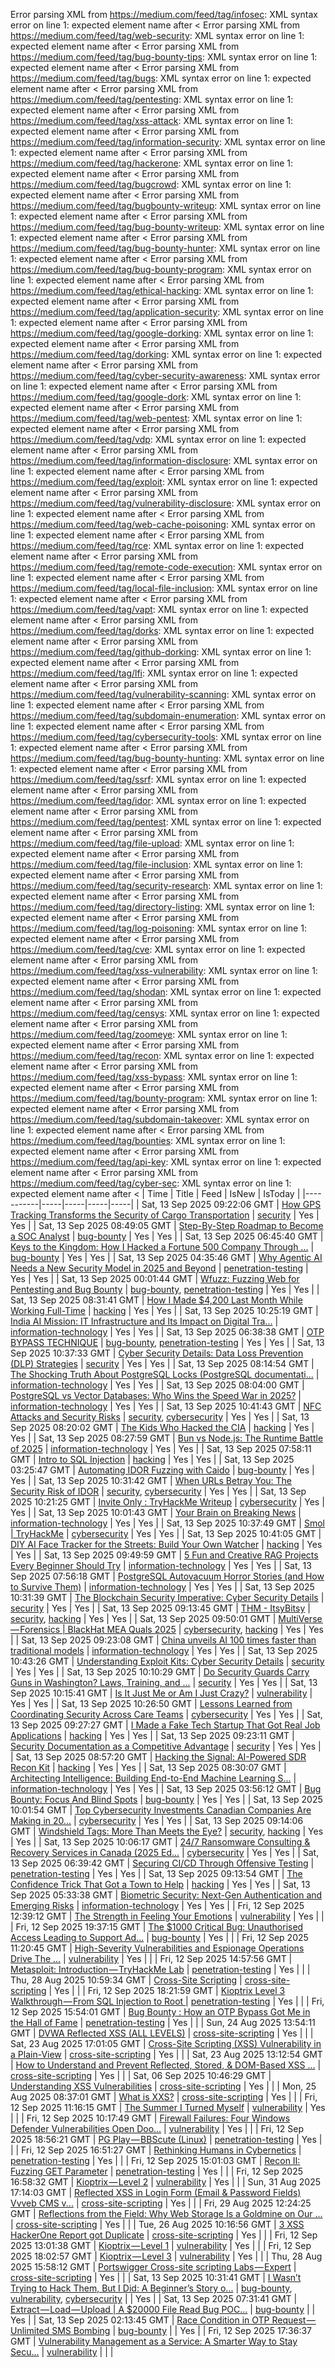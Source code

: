 Error parsing XML from https://medium.com/feed/tag/infosec: XML syntax error on line 1: expected element name after <
Error parsing XML from https://medium.com/feed/tag/web-security: XML syntax error on line 1: expected element name after <
Error parsing XML from https://medium.com/feed/tag/bug-bounty-tips: XML syntax error on line 1: expected element name after <
Error parsing XML from https://medium.com/feed/tag/bugs: XML syntax error on line 1: expected element name after <
Error parsing XML from https://medium.com/feed/tag/pentesting: XML syntax error on line 1: expected element name after <
Error parsing XML from https://medium.com/feed/tag/xss-attack: XML syntax error on line 1: expected element name after <
Error parsing XML from https://medium.com/feed/tag/information-security: XML syntax error on line 1: expected element name after <
Error parsing XML from https://medium.com/feed/tag/hackerone: XML syntax error on line 1: expected element name after <
Error parsing XML from https://medium.com/feed/tag/bugcrowd: XML syntax error on line 1: expected element name after <
Error parsing XML from https://medium.com/feed/tag/bugbounty-writeup: XML syntax error on line 1: expected element name after <
Error parsing XML from https://medium.com/feed/tag/bug-bounty-writeup: XML syntax error on line 1: expected element name after <
Error parsing XML from https://medium.com/feed/tag/bug-bounty-hunter: XML syntax error on line 1: expected element name after <
Error parsing XML from https://medium.com/feed/tag/bug-bounty-program: XML syntax error on line 1: expected element name after <
Error parsing XML from https://medium.com/feed/tag/ethical-hacking: XML syntax error on line 1: expected element name after <
Error parsing XML from https://medium.com/feed/tag/application-security: XML syntax error on line 1: expected element name after <
Error parsing XML from https://medium.com/feed/tag/google-dorking: XML syntax error on line 1: expected element name after <
Error parsing XML from https://medium.com/feed/tag/dorking: XML syntax error on line 1: expected element name after <
Error parsing XML from https://medium.com/feed/tag/cyber-security-awareness: XML syntax error on line 1: expected element name after <
Error parsing XML from https://medium.com/feed/tag/google-dork: XML syntax error on line 1: expected element name after <
Error parsing XML from https://medium.com/feed/tag/web-pentest: XML syntax error on line 1: expected element name after <
Error parsing XML from https://medium.com/feed/tag/vdp: XML syntax error on line 1: expected element name after <
Error parsing XML from https://medium.com/feed/tag/information-disclosure: XML syntax error on line 1: expected element name after <
Error parsing XML from https://medium.com/feed/tag/exploit: XML syntax error on line 1: expected element name after <
Error parsing XML from https://medium.com/feed/tag/vulnerability-disclosure: XML syntax error on line 1: expected element name after <
Error parsing XML from https://medium.com/feed/tag/web-cache-poisoning: XML syntax error on line 1: expected element name after <
Error parsing XML from https://medium.com/feed/tag/rce: XML syntax error on line 1: expected element name after <
Error parsing XML from https://medium.com/feed/tag/remote-code-execution: XML syntax error on line 1: expected element name after <
Error parsing XML from https://medium.com/feed/tag/local-file-inclusion: XML syntax error on line 1: expected element name after <
Error parsing XML from https://medium.com/feed/tag/vapt: XML syntax error on line 1: expected element name after <
Error parsing XML from https://medium.com/feed/tag/dorks: XML syntax error on line 1: expected element name after <
Error parsing XML from https://medium.com/feed/tag/github-dorking: XML syntax error on line 1: expected element name after <
Error parsing XML from https://medium.com/feed/tag/lfi: XML syntax error on line 1: expected element name after <
Error parsing XML from https://medium.com/feed/tag/vulnerability-scanning: XML syntax error on line 1: expected element name after <
Error parsing XML from https://medium.com/feed/tag/subdomain-enumeration: XML syntax error on line 1: expected element name after <
Error parsing XML from https://medium.com/feed/tag/cybersecurity-tools: XML syntax error on line 1: expected element name after <
Error parsing XML from https://medium.com/feed/tag/bug-bounty-hunting: XML syntax error on line 1: expected element name after <
Error parsing XML from https://medium.com/feed/tag/ssrf: XML syntax error on line 1: expected element name after <
Error parsing XML from https://medium.com/feed/tag/idor: XML syntax error on line 1: expected element name after <
Error parsing XML from https://medium.com/feed/tag/pentest: XML syntax error on line 1: expected element name after <
Error parsing XML from https://medium.com/feed/tag/file-upload: XML syntax error on line 1: expected element name after <
Error parsing XML from https://medium.com/feed/tag/file-inclusion: XML syntax error on line 1: expected element name after <
Error parsing XML from https://medium.com/feed/tag/security-research: XML syntax error on line 1: expected element name after <
Error parsing XML from https://medium.com/feed/tag/directory-listing: XML syntax error on line 1: expected element name after <
Error parsing XML from https://medium.com/feed/tag/log-poisoning: XML syntax error on line 1: expected element name after <
Error parsing XML from https://medium.com/feed/tag/cve: XML syntax error on line 1: expected element name after <
Error parsing XML from https://medium.com/feed/tag/xss-vulnerability: XML syntax error on line 1: expected element name after <
Error parsing XML from https://medium.com/feed/tag/shodan: XML syntax error on line 1: expected element name after <
Error parsing XML from https://medium.com/feed/tag/censys: XML syntax error on line 1: expected element name after <
Error parsing XML from https://medium.com/feed/tag/zoomeye: XML syntax error on line 1: expected element name after <
Error parsing XML from https://medium.com/feed/tag/recon: XML syntax error on line 1: expected element name after <
Error parsing XML from https://medium.com/feed/tag/xss-bypass: XML syntax error on line 1: expected element name after <
Error parsing XML from https://medium.com/feed/tag/bounty-program: XML syntax error on line 1: expected element name after <
Error parsing XML from https://medium.com/feed/tag/subdomain-takeover: XML syntax error on line 1: expected element name after <
Error parsing XML from https://medium.com/feed/tag/bounties: XML syntax error on line 1: expected element name after <
Error parsing XML from https://medium.com/feed/tag/api-key: XML syntax error on line 1: expected element name after <
Error parsing XML from https://medium.com/feed/tag/cyber-sec: XML syntax error on line 1: expected element name after <
| Time | Title | Feed | IsNew | IsToday |
|-----------|-----|-----|-----|-----|
| Sat, 13 Sep 2025 09:22:06 GMT | [How GPS Tracking Transforms the Security of Cargo Transportation](https://freedium.cfd/https://medium.com/p/5d8a40b5e2cb) | [security](https://medium.com/feed/tag/security) | Yes | Yes |
| Sat, 13 Sep 2025 08:49:05 GMT | [Step-By-Step Roadmap to Become a SOC Analyst](https://freedium.cfd/https://medium.com/p/77e0dd0264b2) | [bug-bounty](https://medium.com/feed/tag/bug-bounty) | Yes | Yes |
| Sat, 13 Sep 2025 06:45:40 GMT | [ Keys to the Kingdom: How I Hacked a Fortune 500 Company Through ...](https://freedium.cfd/https://medium.com/p/e26debedd3f3) | [bug-bounty](https://medium.com/feed/tag/bug-bounty) | Yes | Yes |
| Sat, 13 Sep 2025 04:35:46 GMT | [Why Agentic AI Needs a New Security Model in 2025 and Beyond](https://freedium.cfd/https://medium.com/p/5e42211e2fbe) | [penetration-testing](https://medium.com/feed/tag/penetration-testing) | Yes | Yes |
| Sat, 13 Sep 2025 00:01:44 GMT | [Wfuzz: Fuzzing Web for Pentesting and Bug Bounty](https://freedium.cfd/https://medium.com/p/06eb43124603) | [bug-bounty](https://medium.com/feed/tag/bug-bounty), [penetration-testing](https://medium.com/feed/tag/penetration-testing) | Yes | Yes |
| Sat, 13 Sep 2025 08:31:41 GMT | [How I Made $4,200 Last Month While Working Full-Time](https://freedium.cfd/https://medium.com/p/07711f658e5c) | [hacking](https://medium.com/feed/tag/hacking) | Yes | Yes |
| Sat, 13 Sep 2025 10:25:19 GMT | [India AI Mission: IT Infrastructure and Its Impact on Digital Tra...](https://freedium.cfd/https://medium.com/p/a476890317c5) | [information-technology](https://medium.com/feed/tag/information-technology) | Yes | Yes |
| Sat, 13 Sep 2025 06:38:38 GMT | [OTP BYPASS TECHNIQUE](https://freedium.cfd/https://medium.com/p/508e20a599e8) | [bug-bounty](https://medium.com/feed/tag/bug-bounty), [penetration-testing](https://medium.com/feed/tag/penetration-testing) | Yes | Yes |
| Sat, 13 Sep 2025 10:37:33 GMT | [Cyber Security Details: Data Loss Prevention (DLP) Strategies](https://freedium.cfd/https://medium.com/p/6927816606fc) | [security](https://medium.com/feed/tag/security) | Yes | Yes |
| Sat, 13 Sep 2025 08:14:54 GMT | [The Shocking Truth About PostgreSQL Locks (PostgreSQL documentati...](https://freedium.cfd/https://medium.com/p/340c220734f1) | [information-technology](https://medium.com/feed/tag/information-technology) | Yes | Yes |
| Sat, 13 Sep 2025 08:04:00 GMT | [PostgreSQL vs Vector Databases: Who Wins the Speed War in 2025?](https://freedium.cfd/https://medium.com/p/e812559acd95) | [information-technology](https://medium.com/feed/tag/information-technology) | Yes | Yes |
| Sat, 13 Sep 2025 10:41:43 GMT | [ NFC Attacks and Security Risks](https://freedium.cfd/https://medium.com/p/d80d9a2b97ae) | [security](https://medium.com/feed/tag/security), [cybersecurity](https://medium.com/feed/tag/cybersecurity) | Yes | Yes |
| Sat, 13 Sep 2025 08:20:02 GMT | [The Kids Who Hacked the CIA](https://freedium.cfd/https://medium.com/p/0b29355265d0) | [hacking](https://medium.com/feed/tag/hacking) | Yes | Yes |
| Sat, 13 Sep 2025 08:27:59 GMT | [Bun vs Node.js: The Runtime Battle of 2025](https://freedium.cfd/https://medium.com/p/78522a3f6d8d) | [information-technology](https://medium.com/feed/tag/information-technology) | Yes | Yes |
| Sat, 13 Sep 2025 07:58:11 GMT | [Intro to SQL Injection](https://freedium.cfd/https://medium.com/p/26d25c52ff55) | [hacking](https://medium.com/feed/tag/hacking) | Yes | Yes |
| Sat, 13 Sep 2025 03:25:47 GMT | [Automating IDOR Fuzzing with Caido](https://freedium.cfd/https://medium.com/p/b6d894228bb0) | [bug-bounty](https://medium.com/feed/tag/bug-bounty) | Yes | Yes |
| Sat, 13 Sep 2025 10:31:42 GMT | [ When URLs Betray You: The Security Risk of IDOR](https://freedium.cfd/https://medium.com/p/b329ac843335) | [security](https://medium.com/feed/tag/security), [cybersecurity](https://medium.com/feed/tag/cybersecurity) | Yes | Yes |
| Sat, 13 Sep 2025 10:21:25 GMT | [Invite Only : TryHackMe Writeup](https://freedium.cfd/https://medium.com/p/eb986d9d601c) | [cybersecurity](https://medium.com/feed/tag/cybersecurity) | Yes | Yes |
| Sat, 13 Sep 2025 10:01:43 GMT | [Your Brain on Breaking News](https://freedium.cfd/https://medium.com/p/fddf0ec65602) | [information-technology](https://medium.com/feed/tag/information-technology) | Yes | Yes |
| Sat, 13 Sep 2025 10:37:49 GMT | [Smol \| TryHackMe](https://freedium.cfd/https://medium.com/p/f29a75cb5bd0) | [cybersecurity](https://medium.com/feed/tag/cybersecurity) | Yes | Yes |
| Sat, 13 Sep 2025 10:41:05 GMT | [DIY AI Face Tracker for the Streets: Build Your Own Watcher](https://freedium.cfd/https://medium.com/p/751dd445c0f3) | [hacking](https://medium.com/feed/tag/hacking) | Yes | Yes |
| Sat, 13 Sep 2025 09:49:59 GMT | [5 Fun and Creative RAG Projects Every Beginner Should Try](https://freedium.cfd/https://medium.com/p/7851873d9a43) | [information-technology](https://medium.com/feed/tag/information-technology) | Yes | Yes |
| Sat, 13 Sep 2025 07:56:18 GMT | [PostgreSQL Autovacuum Horror Stories (and How to Survive Them)](https://freedium.cfd/https://medium.com/p/8be0a5e2f6a8) | [information-technology](https://medium.com/feed/tag/information-technology) | Yes | Yes |
| Sat, 13 Sep 2025 10:31:39 GMT | [The Blockchain Security Imperative: Cyber Security Details](https://freedium.cfd/https://medium.com/p/8328ed5018ab) | [security](https://medium.com/feed/tag/security) | Yes | Yes |
| Sat, 13 Sep 2025 09:13:45 GMT | [THM - ItsyBitsy](https://freedium.cfd/https://medium.com/p/cdd303e5e40d) | [security](https://medium.com/feed/tag/security), [hacking](https://medium.com/feed/tag/hacking) | Yes | Yes |
| Sat, 13 Sep 2025 09:50:01 GMT | [MultiVerse — Forensics \| BlackHat MEA Quals 2025](https://freedium.cfd/https://medium.com/p/d6b2632195a9) | [cybersecurity](https://medium.com/feed/tag/cybersecurity), [hacking](https://medium.com/feed/tag/hacking) | Yes | Yes |
| Sat, 13 Sep 2025 09:23:08 GMT | [China unveils AI 100 times faster than traditional models](https://freedium.cfd/https://medium.com/p/e3278fe02b0e) | [information-technology](https://medium.com/feed/tag/information-technology) | Yes | Yes |
| Sat, 13 Sep 2025 10:43:26 GMT | [Understanding Exploit Kits: Cyber Security Details](https://freedium.cfd/https://medium.com/p/c3718a71f160) | [security](https://medium.com/feed/tag/security) | Yes | Yes |
| Sat, 13 Sep 2025 10:10:29 GMT | [Do Security Guards Carry Guns in Washington? Laws, Training, and ...](https://freedium.cfd/https://medium.com/p/8b7eb0ce49fc) | [security](https://medium.com/feed/tag/security) | Yes | Yes |
| Sat, 13 Sep 2025 10:15:41 GMT | [Is It Just Me or Am I Just Crazy?](https://freedium.cfd/https://medium.com/p/0a914e60b3a1) | [vulnerability](https://medium.com/feed/tag/vulnerability) | Yes | Yes |
| Sat, 13 Sep 2025 10:26:50 GMT | [Lessons Learned from Coordinating Security Across Care Teams](https://freedium.cfd/https://medium.com/p/826a6d9008e6) | [cybersecurity](https://medium.com/feed/tag/cybersecurity) | Yes | Yes |
| Sat, 13 Sep 2025 09:27:27 GMT | [I Made a Fake Tech Startup That Got Real Job Applications](https://freedium.cfd/https://medium.com/p/ce3f23c00408) | [hacking](https://medium.com/feed/tag/hacking) | Yes | Yes |
| Sat, 13 Sep 2025 09:23:11 GMT | [Security Documentation as a Competitive Advantage](https://freedium.cfd/https://medium.com/p/af187e622518) | [security](https://medium.com/feed/tag/security) | Yes | Yes |
| Sat, 13 Sep 2025 08:57:20 GMT | [Hacking the Signal: AI-Powered SDR Recon Kit](https://freedium.cfd/https://medium.com/p/67d3d463dee9) | [hacking](https://medium.com/feed/tag/hacking) | Yes | Yes |
| Sat, 13 Sep 2025 08:30:07 GMT | [Architecting Intelligence: Building End-to-End Machine Learning S...](https://freedium.cfd/https://medium.com/p/a805dce67b90) | [information-technology](https://medium.com/feed/tag/information-technology) | Yes | Yes |
| Sat, 13 Sep 2025 03:56:12 GMT | [Bug Bounty: Focus And Blind Spots](https://freedium.cfd/https://medium.com/p/e1498838379e) | [bug-bounty](https://medium.com/feed/tag/bug-bounty) | Yes | Yes |
| Sat, 13 Sep 2025 10:01:54 GMT | [Top Cybersecurity Investments Canadian Companies Are Making in 20...](https://freedium.cfd/https://medium.com/p/bb5988f52ae4) | [cybersecurity](https://medium.com/feed/tag/cybersecurity) | Yes | Yes |
| Sat, 13 Sep 2025 09:14:06 GMT | [Windshield Tags: More Than Meets the Eye?](https://freedium.cfd/https://medium.com/p/e903493a2ff0) | [security](https://medium.com/feed/tag/security), [hacking](https://medium.com/feed/tag/hacking) | Yes | Yes |
| Sat, 13 Sep 2025 10:06:17 GMT | [24/7 Ransomware Consulting & Recovery Services in Canada (2025 Ed...](https://freedium.cfd/https://medium.com/p/e02581e9afb7) | [cybersecurity](https://medium.com/feed/tag/cybersecurity) | Yes | Yes |
| Sat, 13 Sep 2025 06:39:42 GMT | [Securing CI/CD Through Offensive Testing](https://freedium.cfd/https://medium.com/p/d35fdffe8b2e) | [penetration-testing](https://medium.com/feed/tag/penetration-testing) | Yes | Yes |
| Sat, 13 Sep 2025 09:13:54 GMT | [The Confidence Trick That Got a Town to Help](https://freedium.cfd/https://medium.com/p/28e2ee9b9cc5) | [hacking](https://medium.com/feed/tag/hacking) | Yes | Yes |
| Sat, 13 Sep 2025 05:33:38 GMT | [Biometric Security: Next-Gen Authentication and Emerging Risks](https://freedium.cfd/https://medium.com/p/2a42a57ec897) | [information-technology](https://medium.com/feed/tag/information-technology) | Yes | Yes |
| Fri, 12 Sep 2025 12:39:12 GMT | [The Strength in Feeling Your Emotions](https://freedium.cfd/https://medium.com/p/2efd2ee07bcf) | [vulnerability](https://medium.com/feed/tag/vulnerability) | Yes |  |
| Fri, 12 Sep 2025 19:37:15 GMT | [The $1000 Critical Bug: Unauthorised Access Leading to Support Ad...](https://freedium.cfd/https://medium.com/p/572d687566cd) | [bug-bounty](https://medium.com/feed/tag/bug-bounty) | Yes |  |
| Fri, 12 Sep 2025 11:20:45 GMT | [High-Severity Vulnerabilities and Espionage Operations Drive The ...](https://freedium.cfd/https://medium.com/p/03371903a14e) | [vulnerability](https://medium.com/feed/tag/vulnerability) | Yes |  |
| Fri, 12 Sep 2025 14:57:56 GMT | [Metasploit: Introduction — TryHackMe Lab](https://freedium.cfd/https://medium.com/p/76ba496fe000) | [penetration-testing](https://medium.com/feed/tag/penetration-testing) | Yes |  |
| Thu, 28 Aug 2025 10:59:34 GMT | [Cross-Site Scripting](https://freedium.cfd/https://medium.com/p/5bd920e7cd02) | [cross-site-scripting](https://medium.com/feed/tag/cross-site-scripting) | Yes |  |
| Fri, 12 Sep 2025 18:21:59 GMT | [ Kioptrix Level 3 Walkthrough — From SQL Injection to Root ](https://freedium.cfd/https://medium.com/p/782d4f9685b5) | [penetration-testing](https://medium.com/feed/tag/penetration-testing) | Yes |  |
| Fri, 12 Sep 2025 15:54:01 GMT | [Bug Bounty : How an OTP Bypass Got Me in the Hall of Fame](https://freedium.cfd/https://medium.com/p/5db11bb34e2c) | [penetration-testing](https://medium.com/feed/tag/penetration-testing) | Yes |  |
| Sun, 24 Aug 2025 13:54:11 GMT | [DVWA Reflected XSS (ALL LEVELS)](https://freedium.cfd/https://medium.com/p/616e561dd674) | [cross-site-scripting](https://medium.com/feed/tag/cross-site-scripting) | Yes |  |
| Sat, 23 Aug 2025 17:01:05 GMT | [Cross-Site Scripting (XSS) Vulnerability in a Plain-View](https://freedium.cfd/https://medium.com/p/69c918793d2d) | [cross-site-scripting](https://medium.com/feed/tag/cross-site-scripting) | Yes |  |
| Sat, 23 Aug 2025 13:12:54 GMT | [How to Understand and Prevent Reflected, Stored, & DOM-Based XSS ...](https://freedium.cfd/https://medium.com/p/f2ec7a31d945) | [cross-site-scripting](https://medium.com/feed/tag/cross-site-scripting) | Yes |  |
| Sat, 06 Sep 2025 10:46:29 GMT | [Understanding XSS Vulnerabilities](https://freedium.cfd/https://medium.com/p/8ddc5aadeb37) | [cross-site-scripting](https://medium.com/feed/tag/cross-site-scripting) | Yes |  |
| Mon, 25 Aug 2025 08:37:01 GMT | [What is XXS?](https://freedium.cfd/https://medium.com/p/47bfc3b28e6e) | [cross-site-scripting](https://medium.com/feed/tag/cross-site-scripting) | Yes |  |
| Fri, 12 Sep 2025 11:16:15 GMT | [The Summer I Turned Myself](https://freedium.cfd/https://medium.com/p/9da77ab33331) | [vulnerability](https://medium.com/feed/tag/vulnerability) | Yes |  |
| Fri, 12 Sep 2025 10:17:49 GMT | [Firewall Failures: Four Windows Defender Vulnerabilities Open Doo...](https://freedium.cfd/https://medium.com/p/a4c46ad26fa9) | [vulnerability](https://medium.com/feed/tag/vulnerability) | Yes |  |
| Fri, 12 Sep 2025 18:56:21 GMT | [PG Play — BBScute (Linux)](https://freedium.cfd/https://medium.com/p/eea6c914b5a6) | [penetration-testing](https://medium.com/feed/tag/penetration-testing) | Yes |  |
| Fri, 12 Sep 2025 16:51:27 GMT | [Rethinking Humans in Cybernetics](https://freedium.cfd/https://medium.com/p/fc22bb4470fc) | [penetration-testing](https://medium.com/feed/tag/penetration-testing) | Yes |  |
| Fri, 12 Sep 2025 15:01:03 GMT | [Recon II: Fuzzing GET Parameter](https://freedium.cfd/https://medium.com/p/ba33a865e899) | [penetration-testing](https://medium.com/feed/tag/penetration-testing) | Yes |  |
| Fri, 12 Sep 2025 16:58:32 GMT | [Kioptrix — Level 2](https://freedium.cfd/https://medium.com/p/76cab9e0aa1e) | [vulnerability](https://medium.com/feed/tag/vulnerability) | Yes |  |
| Sun, 31 Aug 2025 17:14:03 GMT | [Reflected XSS in Login Form (Email & Password Fields) Vvveb CMS v...](https://freedium.cfd/https://medium.com/p/18800186804d) | [cross-site-scripting](https://medium.com/feed/tag/cross-site-scripting) | Yes |  |
| Fri, 29 Aug 2025 12:24:25 GMT | [Reflections from the Field: Why Web Storage Is a Goldmine on Our ...](https://freedium.cfd/https://medium.com/p/75435c008f86) | [cross-site-scripting](https://medium.com/feed/tag/cross-site-scripting) | Yes |  |
| Tue, 26 Aug 2025 10:16:56 GMT | [3 XSS HackerOne Report got Duplicate](https://freedium.cfd/https://medium.com/p/d38db9d3e771) | [cross-site-scripting](https://medium.com/feed/tag/cross-site-scripting) | Yes |  |
| Fri, 12 Sep 2025 13:01:38 GMT | [Kioptrix — Level 1](https://freedium.cfd/https://medium.com/p/fa0a7bb2d41c) | [vulnerability](https://medium.com/feed/tag/vulnerability) | Yes |  |
| Fri, 12 Sep 2025 18:02:57 GMT | [Kioptrix — Level 3](https://freedium.cfd/https://medium.com/p/10d11c051e17) | [vulnerability](https://medium.com/feed/tag/vulnerability) | Yes |  |
| Thu, 28 Aug 2025 15:58:12 GMT | [Portswigger Cross-site scripting Labs — Expert](https://freedium.cfd/https://medium.com/p/16c4eb15eec3) | [cross-site-scripting](https://medium.com/feed/tag/cross-site-scripting) | Yes |  |
| Sat, 13 Sep 2025 10:31:41 GMT | [I Wasn’t Trying to Hack Them, But I Did: A Beginner’s Story o...](https://freedium.cfd/https://medium.com/p/9a3710dcb441) | [bug-bounty](https://medium.com/feed/tag/bug-bounty), [vulnerability](https://medium.com/feed/tag/vulnerability), [cybersecurity](https://medium.com/feed/tag/cybersecurity) |  | Yes |
| Sat, 13 Sep 2025 07:31:41 GMT | [Extract — Load — Upload \| A $20000 File Read Bug POC...](https://freedium.cfd/https://medium.com/p/931383c987b2) | [bug-bounty](https://medium.com/feed/tag/bug-bounty) |  | Yes |
| Sat, 13 Sep 2025 02:13:45 GMT | [Race Condition in OTP Request — Unlimited SMS Bombing](https://freedium.cfd/https://medium.com/p/685b554d9bd3) | [bug-bounty](https://medium.com/feed/tag/bug-bounty) |  | Yes |
| Fri, 12 Sep 2025 17:36:37 GMT | [Vulnerability Management as a Service: A Smarter Way to Stay Secu...](https://freedium.cfd/https://medium.com/p/798860f4a0f7) | [vulnerability](https://medium.com/feed/tag/vulnerability) |  |  |

